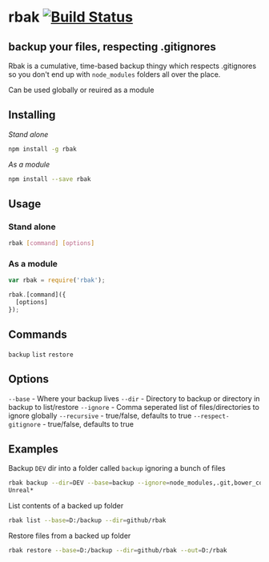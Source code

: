 # rbak [![Build Status](https://travis-ci.org/ndxbxrme/rbak.svg?branch=master)](https://travis-ci.org/ndxbxrme/rbak)
## backup your files, respecting .gitignores

Rbak is a cumulative, time-based backup thingy which respects .gitignores so you don't end up with `node_modules` folders all over the place.

Can be used globally or reuired as a module

## Installing
*Stand alone*
```sh
npm install -g rbak
```
*As a module*
```sh
npm install --save rbak
```

## Usage
### Stand alone
```sh
rbak [command] [options]
```
### As a module
```js
var rbak = require('rbak');

rbak.[command]({
  [options]
});
```

## Commands
`backup`
`list`
`restore`

## Options
`--base` - Where your backup lives
`--dir` - Directory to backup or directory in backup to list/restore
`--ignore` - Comma seperated list of files/directories to ignore globally
`--recursive` - true/false, defaults to true
`--respect-gitignore` - true/false, defaults to true

## Examples
Backup `DEV` dir into a folder called `backup` ignoring a bunch of files
```sh
rbak backup --dir=DEV --base=backup --ignore=node_modules,.git,bower_components,.svn,*.exe,*.bin,*.dat,*.log,*.0,*.bvh,*.ddp,
Unreal*
```
List contents of a backed up folder
```sh
rbak list --base=D:/backup --dir=github/rbak
```
Restore files from a backed up folder
```sh
rbak restore --base=D:/backup --dir=github/rbak --out=D:/rbak
```
